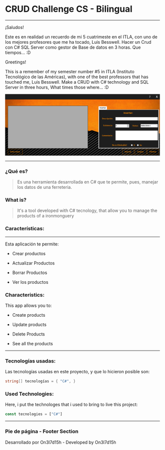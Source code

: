 # CRUD Challenge CS  - Bilingual

---

¡Saludos!

Este es en realidad un recuerdo de mi 5 cuatrimeste en el ITLA, con uno de los mejores profesores que me ha tocado, Luis Besswell. Hacer un Crud con C# SQL Server como gestor de Base de datos en 3 horas. Que tiempos... :D



Greetings!

This is a remember of my semester number #5 in ITLA (Instituto Tecnológico de las Américas), with one of the best professors that has touched me, Luis Besswell. Make a CRUD with C# technology and SQL Server in three hours, What times those where... :D



<img title="" src="preview/preview1.png" alt="" width="972" data-align="left">

---

### ¿Qué es?

> Es una herramienta desarrollada en C# que te permite, pues, manejar los datos de una ferreteria.

### What is?

> It's a tool developed with C# tecnology, that allow you to manage the products of a ironmonguery

### Características:

---

Esta aplicación te permite:

- Crear productos

- Actualizar Productos

- Borrar Productos

- Ver los productos

### Characteristics:

This app allows you to:

- Create products

- Update products

- Delete Products

- See all the products

---

### Tecnologías usadas:

Las tecnologías usadas en este proyecto, y que lo hicieron posible son:

```cs
string[] tecnologías = { "C#", }
```

### Used Technologies:

Here, i put the technologes that i used to bring to live this project:

```js
const tecnologies = ["C#"]
```

--- 

### Pie de página - Footer Section

Desarrollado por On3l7d15h - Developed by On3l7d15h
